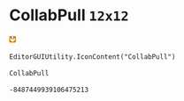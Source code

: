 # CollabPull `12x12`
<img src="/img/CollabPull.png" width=12 height=12>

``` CSharp
EditorGUIUtility.IconContent("CollabPull")
```
```
CollabPull
```
```
-8487449939106475213
```

